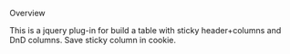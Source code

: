 Overview

This is a jquery plug-in for build a table with sticky header+columns and DnD columns. Save sticky column in cookie.
